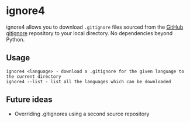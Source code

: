 # ignore4

ignore4 allows you to download `.gitignore` files sourced from the [GitHub gitignore](https://www.github.com/github/gitignore)
repository to your local directory. No dependencies beyond Python.

## Usage
```
ignore4 <language> - download a .gitignore for the given language to the current directory
ignore4 --list - list all the languages which can be downloaded
```

## Future ideas
- Overriding .gitignores using a second source repository
